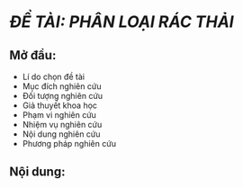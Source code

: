 # *ĐỀ TÀI: PHÂN LOẠI RÁC THẢI*

## **Mở đầu:**

- Lí do chọn đề tài
- Mục đích nghiên cứu
- Đối tượng nghiên cứu
- Giả thuyết khoa học
- Phạm vi nghiên cứu
- Nhiệm vụ nghiên cứu
- Nội dung nghiên cứu
- Phương pháp nghiên cứu

## **Nội dung:**